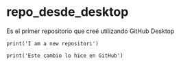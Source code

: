 # repo_desde_desktop
 Es el primer repositorio que creé utilizando GitHub Desktop

```Py
print('I am a new repositori')

print('Este cambio lo hice en GitHub')
```
